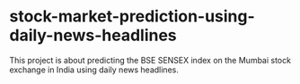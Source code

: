 # stock-market-prediction-using-daily-news-headlines
This project is about predicting the BSE SENSEX index on the Mumbai stock exchange in India using daily news headlines.
